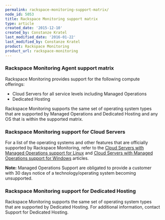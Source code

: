 ```yaml
---
permalink: rackspace-monitoring-support-matrix/
node_id: 5053
title: Rackspace Monitoring support matrix
type: article
created_date: '2015-12-10'
created_by: Constanze Kratel
last_modified_date: '2016-01-22'
last_modified_by: Constanze Kratel
product: Rackspace Monitoring
product_url: rackspace-monitoring
---
```


### Rackspace Monitoring Agent support matrix


Rackspace Monitoring provides support for the following compute
offerings:

-   Cloud Servers for all service levels including Managed Operations
-   Dedicated Hosting

Rackspace Monitoring supports the same set of operating system types
that are supported by Managed Operations and Dedicated Hosting and any OS that is within the supported
matrix.

### Rackspace Monitoring support for Cloud Servers

For a list of the operating systems and other features that are
officially supported by Rackspace Monitoring, refer to the [Cloud
Servers with Managed Operations support for
Linux](/how-to/cloud-servers-with-managed-operations-support-for-linux)
and [Cloud Servers with Managed Operations support for
Windows](/how-to/cloud-servers-with-managed-operations-support-for-windows)
articles.

**Note:** Managed Operations
Support are obligated to provide a customer with 30 days notice of a
technology/operating system becoming unsupported.

### Rackspace Monitoring support for Dedicated Hosting

Rackspace Monitoring supports the same set of operating system types
that are supported by Dedicated Hosting. For additional information,
contact Support for Dedicated Hosting.
